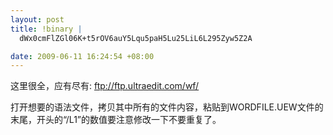 ```yaml
--- 
layout: post
title: !binary |
  dWx0cmFlZGl06K+t5rOV6auY5Lqu5paH5Lu25LiL6L295Zyw5Z2A

date: 2009-06-11 16:24:54 +08:00
---
```

这里很全，应有尽有:
<a href="ftp://ftp.ultraedit.com/wf/">ftp://ftp.ultraedit.com/wf/</a>

打开想要的语法文件，拷贝其中所有的文件内容，粘贴到WORDFILE.UEW文件的末尾，开头的“/L1”的数值要注意修改一下不要重复了。
